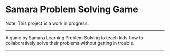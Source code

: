 # Samara Problem Solving Game
Note: This project is a work in progress.
<hr/>
A game by Samara Learning Problem Solving to teach kids how to collaboratively solve their problems without getting in trouble.
<hr/>
